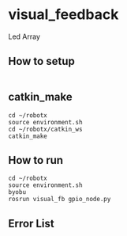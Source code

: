 # visual_feedback
Led Array

## How to setup
``` 

```

## catkin_make

```
cd ~/robotx
source environment.sh
cd ~/robotx/catkin_ws
catkin_make
```

## How to run

```
cd ~/robotx
source environment.sh
byobu
rosrun visual_fb gpio_node.py
```

## Error List


 
